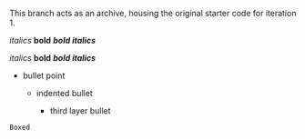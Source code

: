This branch acts as an archive, housing the original starter code for iteration 1.

_italics_ __bold__ ___bold italics___

*italics* **bold** ***bold italics***

- bullet point

    + indented bullet
    
        - third layer bullet
        
`Boxed`
